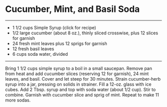 # Cucumber, Mint, and Basil Soda

---

- 1 1/2 cups Simple Syrup (click for recipe)
- 1/2 large cucumber (about 8 oz.), thinly sliced crosswise, plus 12 slices for garnish
- 24 fresh mint leaves plus 12 sprigs for garnish
- 12 fresh basil leaves
- 6 cups soda water, divided

---

Bring 1 1/2 cups simple syrup to a boil in a small saucepan. Remove pan from heat and add 
cucumber slices (reserving 12 for garnish), 24 mint leaves, and basil. Cover and let steep
for 30 minutes. Strain cucumber-herb syrup into a jar, pressing on solids in strainer. 
Fill a 12-oz. glass with ice cubes. Add 2 Tbsp. syrup and top with soda water 
(about 1/2 cup). Stir to combine. Garnish with cucumber slice and sprig of mint. Repeat
to make 11 more sodas.

